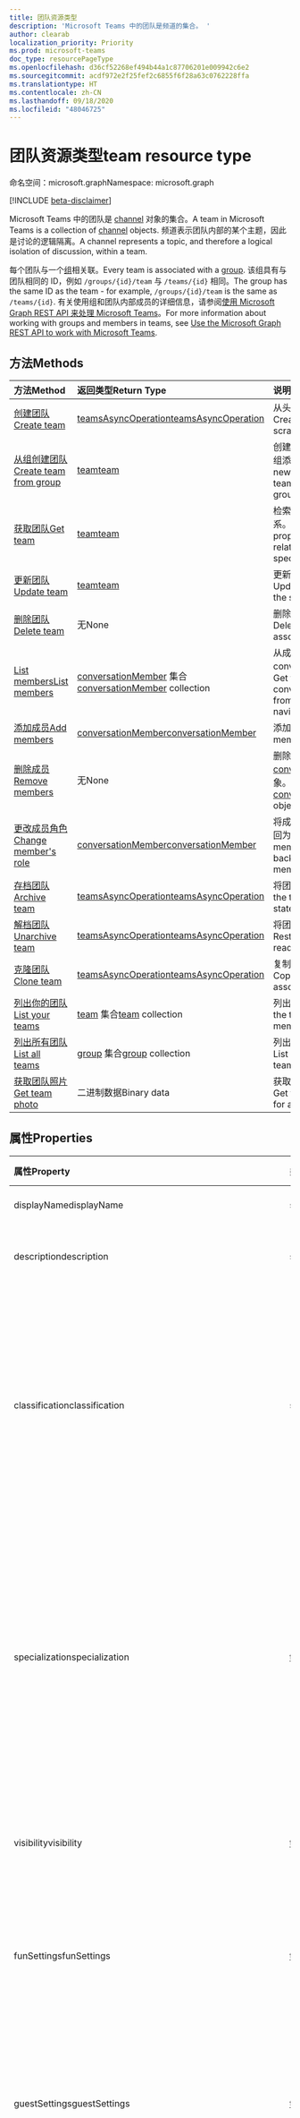 ```yaml
---
title: 团队资源类型
description: 'Microsoft Teams 中的团队是频道的集合。 '
author: clearab
localization_priority: Priority
ms.prod: microsoft-teams
doc_type: resourcePageType
ms.openlocfilehash: d36cf52268ef494b44a1c87706201e009942c6e2
ms.sourcegitcommit: acdf972e2f25fef2c6855f6f28a63c0762228ffa
ms.translationtype: HT
ms.contentlocale: zh-CN
ms.lasthandoff: 09/18/2020
ms.locfileid: "48046725"
---
```

# <a name="team-resource-type"></a><span data-ttu-id="ff7d8-103">团队资源类型</span><span class="sxs-lookup"><span data-stu-id="ff7d8-103">team resource type</span></span>

<span data-ttu-id="ff7d8-104">命名空间：microsoft.graph</span><span class="sxs-lookup"><span data-stu-id="ff7d8-104">Namespace: microsoft.graph</span></span>

[!INCLUDE [beta-disclaimer](../../includes/beta-disclaimer.md)]

<span data-ttu-id="ff7d8-105">Microsoft Teams 中的团队是 [channel](channel.md) 对象的集合。</span><span class="sxs-lookup"><span data-stu-id="ff7d8-105">A team in Microsoft Teams is a collection of [channel](channel.md) objects.</span></span> <span data-ttu-id="ff7d8-106">频道表示团队内部的某个主题，因此是讨论的逻辑隔离。</span><span class="sxs-lookup"><span data-stu-id="ff7d8-106">A channel represents a topic, and therefore a logical isolation of discussion, within a team.</span></span>

<span data-ttu-id="ff7d8-107">每个团队与一个[组](../resources/group.md)相关联。</span><span class="sxs-lookup"><span data-stu-id="ff7d8-107">Every team is associated with a [group](../resources/group.md).</span></span> <span data-ttu-id="ff7d8-108">该组具有与团队相同的 ID，例如 `/groups/{id}/team` 与 `/teams/{id}` 相同。</span><span class="sxs-lookup"><span data-stu-id="ff7d8-108">The group has the same ID as the team - for example, `/groups/{id}/team` is the same as `/teams/{id}`.</span></span> <span data-ttu-id="ff7d8-109">有关使用组和团队内部成员的详细信息，请参阅[使用 Microsoft Graph REST API 来处理 Microsoft Teams](teams-api-overview.md)。</span><span class="sxs-lookup"><span data-stu-id="ff7d8-109">For more information about working with groups and members in teams, see [Use the Microsoft Graph REST API to work with Microsoft Teams](teams-api-overview.md).</span></span>

## <a name="methods"></a><span data-ttu-id="ff7d8-110">方法</span><span class="sxs-lookup"><span data-stu-id="ff7d8-110">Methods</span></span>

| <span data-ttu-id="ff7d8-111">方法</span><span class="sxs-lookup"><span data-stu-id="ff7d8-111">Method</span></span>       | <span data-ttu-id="ff7d8-112">返回类型</span><span class="sxs-lookup"><span data-stu-id="ff7d8-112">Return Type</span></span>  |<span data-ttu-id="ff7d8-113">说明</span><span class="sxs-lookup"><span data-stu-id="ff7d8-113">Description</span></span>|
|:---------------|:--------|:----------|
|[<span data-ttu-id="ff7d8-114">创建团队</span><span class="sxs-lookup"><span data-stu-id="ff7d8-114">Create team</span></span>](../api/team-post.md) | [<span data-ttu-id="ff7d8-115">teamsAsyncOperation</span><span class="sxs-lookup"><span data-stu-id="ff7d8-115">teamsAsyncOperation</span></span>](teamsasyncoperation.md) | <span data-ttu-id="ff7d8-116">从头开始创建团队。</span><span class="sxs-lookup"><span data-stu-id="ff7d8-116">Create a team from scratch.</span></span> |
|[<span data-ttu-id="ff7d8-117">从组创建团队</span><span class="sxs-lookup"><span data-stu-id="ff7d8-117">Create team from group</span></span>](../api/team-put-teams.md) | [<span data-ttu-id="ff7d8-118">team</span><span class="sxs-lookup"><span data-stu-id="ff7d8-118">team</span></span>](team.md) | <span data-ttu-id="ff7d8-119">创建新的团队，或向现有组添加团队。</span><span class="sxs-lookup"><span data-stu-id="ff7d8-119">Create a new team, or add a team to an existing group.</span></span>|
|[<span data-ttu-id="ff7d8-120">获取团队</span><span class="sxs-lookup"><span data-stu-id="ff7d8-120">Get team</span></span>](../api/team-get.md) | [<span data-ttu-id="ff7d8-121">team</span><span class="sxs-lookup"><span data-stu-id="ff7d8-121">team</span></span>](team.md) | <span data-ttu-id="ff7d8-122">检索指定团队的属性和关系。</span><span class="sxs-lookup"><span data-stu-id="ff7d8-122">Retrieve the properties and relationships of the specified team.</span></span>|
|[<span data-ttu-id="ff7d8-123">更新团队</span><span class="sxs-lookup"><span data-stu-id="ff7d8-123">Update team</span></span>](../api/team-update.md) | [<span data-ttu-id="ff7d8-124">team</span><span class="sxs-lookup"><span data-stu-id="ff7d8-124">team</span></span>](team.md) |<span data-ttu-id="ff7d8-125">更新指定团队的属性。</span><span class="sxs-lookup"><span data-stu-id="ff7d8-125">Update the properties of the specified team.</span></span> |
|[<span data-ttu-id="ff7d8-126">删除团队</span><span class="sxs-lookup"><span data-stu-id="ff7d8-126">Delete team</span></span>](/graph/api/group-delete?view=graph-rest-1.0) | <span data-ttu-id="ff7d8-127">无</span><span class="sxs-lookup"><span data-stu-id="ff7d8-127">None</span></span> |<span data-ttu-id="ff7d8-128">删除团队及其关联的组。</span><span class="sxs-lookup"><span data-stu-id="ff7d8-128">Delete the team and its associated group.</span></span> |
|[<span data-ttu-id="ff7d8-129">List members</span><span class="sxs-lookup"><span data-stu-id="ff7d8-129">List members</span></span>](../api/team-list-members.md)|<span data-ttu-id="ff7d8-130">[conversationMember](../resources/conversationmember.md) 集合</span><span class="sxs-lookup"><span data-stu-id="ff7d8-130">[conversationMember](../resources/conversationmember.md) collection</span></span>|<span data-ttu-id="ff7d8-131">从成员导航属性中获取 conversationMembers。</span><span class="sxs-lookup"><span data-stu-id="ff7d8-131">Get the conversationMembers from the members navigation property.</span></span>|
|[<span data-ttu-id="ff7d8-132">添加成员</span><span class="sxs-lookup"><span data-stu-id="ff7d8-132">Add members</span></span>](../api/team-post-members.md)|[<span data-ttu-id="ff7d8-133">conversationMember</span><span class="sxs-lookup"><span data-stu-id="ff7d8-133">conversationMember</span></span>](../resources/conversationmember.md)|<span data-ttu-id="ff7d8-134">添加新成员。</span><span class="sxs-lookup"><span data-stu-id="ff7d8-134">Add a new member.</span></span>|
|[<span data-ttu-id="ff7d8-135">删除成员</span><span class="sxs-lookup"><span data-stu-id="ff7d8-135">Remove members</span></span>](../api/team-delete-members.md)|<span data-ttu-id="ff7d8-136">无</span><span class="sxs-lookup"><span data-stu-id="ff7d8-136">None</span></span>|<span data-ttu-id="ff7d8-137">删除 [conversationMember](../resources/conversationmember.md) 对象。</span><span class="sxs-lookup"><span data-stu-id="ff7d8-137">Delete a [conversationMember](../resources/conversationmember.md) object.</span></span>|
|[<span data-ttu-id="ff7d8-138">更改成员角色</span><span class="sxs-lookup"><span data-stu-id="ff7d8-138">Change member's role</span></span>](../api/conversationmember-update.md)|[<span data-ttu-id="ff7d8-139">conversationMember</span><span class="sxs-lookup"><span data-stu-id="ff7d8-139">conversationMember</span></span>](../resources/conversationmember.md)|<span data-ttu-id="ff7d8-140">将成员更改为所有者或返回为常规成员。</span><span class="sxs-lookup"><span data-stu-id="ff7d8-140">Change a member to an owner or back to a regular member.</span></span>|
|[<span data-ttu-id="ff7d8-141">存档团队</span><span class="sxs-lookup"><span data-stu-id="ff7d8-141">Archive team</span></span>](../api/team-archive.md) | [<span data-ttu-id="ff7d8-142">teamsAsyncOperation</span><span class="sxs-lookup"><span data-stu-id="ff7d8-142">teamsAsyncOperation</span></span>](../resources/teamsasyncoperation.md) |<span data-ttu-id="ff7d8-143">将团队置于只读状态。</span><span class="sxs-lookup"><span data-stu-id="ff7d8-143">Put the team in a read-only state.</span></span> |
|[<span data-ttu-id="ff7d8-144">解档团队</span><span class="sxs-lookup"><span data-stu-id="ff7d8-144">Unarchive team</span></span>](../api/team-unarchive.md) | [<span data-ttu-id="ff7d8-145">teamsAsyncOperation</span><span class="sxs-lookup"><span data-stu-id="ff7d8-145">teamsAsyncOperation</span></span>](../resources/teamsasyncoperation.md) |<span data-ttu-id="ff7d8-146">将团队还原到读写状态。</span><span class="sxs-lookup"><span data-stu-id="ff7d8-146">Restore the team to a read-write state.</span></span> |
|[<span data-ttu-id="ff7d8-147">克隆团队</span><span class="sxs-lookup"><span data-stu-id="ff7d8-147">Clone team</span></span>](../api/team-clone.md) | [<span data-ttu-id="ff7d8-148">teamsAsyncOperation</span><span class="sxs-lookup"><span data-stu-id="ff7d8-148">teamsAsyncOperation</span></span>](../resources/teamsasyncoperation.md) |<span data-ttu-id="ff7d8-149">复制团队及其关联的组。</span><span class="sxs-lookup"><span data-stu-id="ff7d8-149">Copy the team and its associated group.</span></span> |
|[<span data-ttu-id="ff7d8-150">列出你的团队</span><span class="sxs-lookup"><span data-stu-id="ff7d8-150">List your teams</span></span>](../api/user-list-joinedteams.md) | <span data-ttu-id="ff7d8-151">[team](team.md) 集合</span><span class="sxs-lookup"><span data-stu-id="ff7d8-151">[team](team.md) collection</span></span> | <span data-ttu-id="ff7d8-152">列出你属于的团队。</span><span class="sxs-lookup"><span data-stu-id="ff7d8-152">List the teams you are a member of.</span></span> |
|[<span data-ttu-id="ff7d8-153">列出所有团队</span><span class="sxs-lookup"><span data-stu-id="ff7d8-153">List all teams</span></span>](/graph/teams-list-all-teams) | <span data-ttu-id="ff7d8-154">[group](group.md) 集合</span><span class="sxs-lookup"><span data-stu-id="ff7d8-154">[group](group.md) collection</span></span> | <span data-ttu-id="ff7d8-155">列出具有团队的所有组。</span><span class="sxs-lookup"><span data-stu-id="ff7d8-155">List all groups that have teams.</span></span> |
|[<span data-ttu-id="ff7d8-156">获取团队照片</span><span class="sxs-lookup"><span data-stu-id="ff7d8-156">Get team photo</span></span>](../api/team-get-photo.md) | <span data-ttu-id="ff7d8-157">二进制数据</span><span class="sxs-lookup"><span data-stu-id="ff7d8-157">Binary data</span></span> | <span data-ttu-id="ff7d8-158">获取团队的照片（图片）。</span><span class="sxs-lookup"><span data-stu-id="ff7d8-158">Get the photo (picture) for a team.</span></span> |

## <a name="properties"></a><span data-ttu-id="ff7d8-159">属性</span><span class="sxs-lookup"><span data-stu-id="ff7d8-159">Properties</span></span>

| <span data-ttu-id="ff7d8-160">属性</span><span class="sxs-lookup"><span data-stu-id="ff7d8-160">Property</span></span> | <span data-ttu-id="ff7d8-161">类型</span><span class="sxs-lookup"><span data-stu-id="ff7d8-161">Type</span></span> | <span data-ttu-id="ff7d8-162">说明</span><span class="sxs-lookup"><span data-stu-id="ff7d8-162">Description</span></span> |
|:---------------|:--------|:----------|
|<span data-ttu-id="ff7d8-163">displayName</span><span class="sxs-lookup"><span data-stu-id="ff7d8-163">displayName</span></span>|<span data-ttu-id="ff7d8-164">string</span><span class="sxs-lookup"><span data-stu-id="ff7d8-164">string</span></span>| <span data-ttu-id="ff7d8-165">团队的名称。</span><span class="sxs-lookup"><span data-stu-id="ff7d8-165">The name of the team.</span></span> |
|<span data-ttu-id="ff7d8-166">description</span><span class="sxs-lookup"><span data-stu-id="ff7d8-166">description</span></span>|<span data-ttu-id="ff7d8-167">string</span><span class="sxs-lookup"><span data-stu-id="ff7d8-167">string</span></span>| <span data-ttu-id="ff7d8-168">组的说明（可选）。</span><span class="sxs-lookup"><span data-stu-id="ff7d8-168">An optional description for the team.</span></span> |
|<span data-ttu-id="ff7d8-169">classification</span><span class="sxs-lookup"><span data-stu-id="ff7d8-169">classification</span></span>|<span data-ttu-id="ff7d8-170">string</span><span class="sxs-lookup"><span data-stu-id="ff7d8-170">string</span></span>| <span data-ttu-id="ff7d8-171">标签（可选）。</span><span class="sxs-lookup"><span data-stu-id="ff7d8-171">An optional label.</span></span> <span data-ttu-id="ff7d8-172">通常说明团队的数据或业务敏感性。</span><span class="sxs-lookup"><span data-stu-id="ff7d8-172">Typically describes the data or business sensitivity of the team.</span></span> <span data-ttu-id="ff7d8-173">必须与租户目录中的一个预配置集匹配。</span><span class="sxs-lookup"><span data-stu-id="ff7d8-173">Must match one of a pre-configured set in the tenant's directory.</span></span> |
|<span data-ttu-id="ff7d8-174">specialization</span><span class="sxs-lookup"><span data-stu-id="ff7d8-174">specialization</span></span>|[<span data-ttu-id="ff7d8-175">teamSpecialization</span><span class="sxs-lookup"><span data-stu-id="ff7d8-175">teamSpecialization</span></span>](teamspecialization.md)| <span data-ttu-id="ff7d8-176">可选。</span><span class="sxs-lookup"><span data-stu-id="ff7d8-176">Optional.</span></span> <span data-ttu-id="ff7d8-177">指示团队是否适用于特定用例。</span><span class="sxs-lookup"><span data-stu-id="ff7d8-177">Indicates whether the team is intended for a particular use case.</span></span>  <span data-ttu-id="ff7d8-178">每个团队专用化都可以访问针对其用例的独特行为和体验。</span><span class="sxs-lookup"><span data-stu-id="ff7d8-178">Each team specialization has access to unique behaviors and experiences targeted to its use case.</span></span> |
|<span data-ttu-id="ff7d8-179">visibility</span><span class="sxs-lookup"><span data-stu-id="ff7d8-179">visibility</span></span>|[<span data-ttu-id="ff7d8-180">teamVisibilityType</span><span class="sxs-lookup"><span data-stu-id="ff7d8-180">teamVisibilityType</span></span>](teamvisibilitytype.md)| <span data-ttu-id="ff7d8-181">组和团队的可见性。</span><span class="sxs-lookup"><span data-stu-id="ff7d8-181">The visibility of the group and team.</span></span> <span data-ttu-id="ff7d8-182">默认值为 Public。</span><span class="sxs-lookup"><span data-stu-id="ff7d8-182">Defaults to Public.</span></span> |
|<span data-ttu-id="ff7d8-183">funSettings</span><span class="sxs-lookup"><span data-stu-id="ff7d8-183">funSettings</span></span>|[<span data-ttu-id="ff7d8-184">teamFunSettings</span><span class="sxs-lookup"><span data-stu-id="ff7d8-184">teamFunSettings</span></span>](teamfunsettings.md) |<span data-ttu-id="ff7d8-185">用于配置团队中 Giphy、成员和贴纸使用情况的设置。</span><span class="sxs-lookup"><span data-stu-id="ff7d8-185">Settings to configure use of Giphy, memes, and stickers in the team.</span></span>|
|<span data-ttu-id="ff7d8-186">guestSettings</span><span class="sxs-lookup"><span data-stu-id="ff7d8-186">guestSettings</span></span>|[<span data-ttu-id="ff7d8-187">teamGuestSettings</span><span class="sxs-lookup"><span data-stu-id="ff7d8-187">teamGuestSettings</span></span>](teamguestsettings.md) |<span data-ttu-id="ff7d8-188">用于配置来宾是否可以在团队中创建、更新或删除频道的设置。</span><span class="sxs-lookup"><span data-stu-id="ff7d8-188">Settings to configure whether guests can create, update, or delete channels in the team.</span></span>|
|<span data-ttu-id="ff7d8-189">internalId</span><span class="sxs-lookup"><span data-stu-id="ff7d8-189">internalId</span></span> | <span data-ttu-id="ff7d8-190">字符串</span><span class="sxs-lookup"><span data-stu-id="ff7d8-190">string</span></span> | <span data-ttu-id="ff7d8-191">已在一些位置（如审核日志/[Office 365 管理活动 API](https://docs.microsoft.com/office/office-365-management-api/office-365-management-activity-api-reference)）使用的团队唯一 ID。</span><span class="sxs-lookup"><span data-stu-id="ff7d8-191">A unique ID for the team that has been used in a few places such as the audit log/[Office 365 Management Activity API](https://docs.microsoft.com/office/office-365-management-api/office-365-management-activity-api-reference).</span></span> |
|<span data-ttu-id="ff7d8-192">isArchived</span><span class="sxs-lookup"><span data-stu-id="ff7d8-192">isArchived</span></span>|<span data-ttu-id="ff7d8-193">Boolean</span><span class="sxs-lookup"><span data-stu-id="ff7d8-193">Boolean</span></span>|<span data-ttu-id="ff7d8-194">此团队是否处于只读模式。</span><span class="sxs-lookup"><span data-stu-id="ff7d8-194">Whether this team is in read-only mode.</span></span> |
|<span data-ttu-id="ff7d8-195">memberSettings</span><span class="sxs-lookup"><span data-stu-id="ff7d8-195">memberSettings</span></span>|[<span data-ttu-id="ff7d8-196">teamMemberSettings</span><span class="sxs-lookup"><span data-stu-id="ff7d8-196">teamMemberSettings</span></span>](teammembersettings.md) |<span data-ttu-id="ff7d8-197">用于配置成员是否可以在团队中执行某些操作（例如，创建频道和添加机器人）的设置。</span><span class="sxs-lookup"><span data-stu-id="ff7d8-197">Settings to configure whether members can perform certain actions, for example, create channels and add bots, in the team.</span></span>|
|<span data-ttu-id="ff7d8-198">messagingSettings</span><span class="sxs-lookup"><span data-stu-id="ff7d8-198">messagingSettings</span></span>|[<span data-ttu-id="ff7d8-199">teamMessagingSettings</span><span class="sxs-lookup"><span data-stu-id="ff7d8-199">teamMessagingSettings</span></span>](teammessagingsettings.md) |<span data-ttu-id="ff7d8-200">用于配置团队中的消息传递和提及的设置。</span><span class="sxs-lookup"><span data-stu-id="ff7d8-200">Settings to configure messaging and mentions in the team.</span></span>|
|<span data-ttu-id="ff7d8-201">discoverySettings</span><span class="sxs-lookup"><span data-stu-id="ff7d8-201">discoverySettings</span></span>|[<span data-ttu-id="ff7d8-202">teamDiscoverySettings</span><span class="sxs-lookup"><span data-stu-id="ff7d8-202">teamDiscoverySettings</span></span>](teamdiscoverysettings.md) |<span data-ttu-id="ff7d8-203">用于让他人配置团队可发现性的设置。</span><span class="sxs-lookup"><span data-stu-id="ff7d8-203">Settings to configure team discoverability by others.</span></span>|
|<span data-ttu-id="ff7d8-204">webUrl</span><span class="sxs-lookup"><span data-stu-id="ff7d8-204">webUrl</span></span>|<span data-ttu-id="ff7d8-205">string (readonly)</span><span class="sxs-lookup"><span data-stu-id="ff7d8-205">string (readonly)</span></span> | <span data-ttu-id="ff7d8-206">用于转到 Microsoft Teams 客户端中团队的超链接。</span><span class="sxs-lookup"><span data-stu-id="ff7d8-206">A hyperlink that will go to the team in the Microsoft Teams client.</span></span> <span data-ttu-id="ff7d8-207">这是在 Microsoft Teams 客户端中右键单击团队并选择**获取团队链接**时获取的 URL。</span><span class="sxs-lookup"><span data-stu-id="ff7d8-207">This is the URL that you get when you right-click a team in the Microsoft Teams client and select **Get link to team**.</span></span> <span data-ttu-id="ff7d8-208">应将此 URL 视为不透明的 blob，而不对其进行解析。</span><span class="sxs-lookup"><span data-stu-id="ff7d8-208">This URL should be treated as an opaque blob, and not parsed.</span></span> |
|<span data-ttu-id="ff7d8-209">classSettings</span><span class="sxs-lookup"><span data-stu-id="ff7d8-209">classSettings</span></span>|[<span data-ttu-id="ff7d8-210">teamClassSettings</span><span class="sxs-lookup"><span data-stu-id="ff7d8-210">teamClassSettings</span></span>](teamclasssettings.md) |<span data-ttu-id="ff7d8-211">配置班级设置。</span><span class="sxs-lookup"><span data-stu-id="ff7d8-211">Configure settings of a class.</span></span> <span data-ttu-id="ff7d8-212">仅当团队代表班级时可用。</span><span class="sxs-lookup"><span data-stu-id="ff7d8-212">Available only when the team represents a class.</span></span>|
|<span data-ttu-id="ff7d8-213">isMembershipLimitedToOwners</span><span class="sxs-lookup"><span data-stu-id="ff7d8-213">isMembershipLimitedToOwners</span></span>|<span data-ttu-id="ff7d8-214">布尔值</span><span class="sxs-lookup"><span data-stu-id="ff7d8-214">Boolean</span></span>|<span data-ttu-id="ff7d8-215">如果设置为“`true`”，则团队当前处于“仅所有者”团队成员身份状态，且其他团队成员（如学生）不可访问。</span><span class="sxs-lookup"><span data-stu-id="ff7d8-215">If set to `true`, the team is currently in the owner-only team membership state and not accessible by other team members, such as students.</span></span>|
|<span data-ttu-id="ff7d8-216">createdDateTime</span><span class="sxs-lookup"><span data-stu-id="ff7d8-216">createdDateTime</span></span>|<span data-ttu-id="ff7d8-217">dateTimeOffset</span><span class="sxs-lookup"><span data-stu-id="ff7d8-217">dateTimeOffset</span></span>|<span data-ttu-id="ff7d8-218">只读。</span><span class="sxs-lookup"><span data-stu-id="ff7d8-218">Read only.</span></span> <span data-ttu-id="ff7d8-219">创建团队的时间戳。</span><span class="sxs-lookup"><span data-stu-id="ff7d8-219">Timestamp at which the team was created.</span></span>|

### <a name="instance-attributes"></a><span data-ttu-id="ff7d8-220">实例属性</span><span class="sxs-lookup"><span data-stu-id="ff7d8-220">Instance attributes</span></span>

<span data-ttu-id="ff7d8-p109">实例属性是具有特殊行为的属性。这些属性是临时的，并且 a) 定义服务应执行的行为或 b) 提供短期的属性值，例如过期项目的下载 URL。</span><span class="sxs-lookup"><span data-stu-id="ff7d8-p109">Instance attributes are properties with special behaviors. These properties are temporary and either a) define behavior the service should perform or b) provide short-term property values, like a download URL for an item that expires.</span></span>

| <span data-ttu-id="ff7d8-223">属性名称</span><span class="sxs-lookup"><span data-stu-id="ff7d8-223">Property name</span></span>| <span data-ttu-id="ff7d8-224">类型</span><span class="sxs-lookup"><span data-stu-id="ff7d8-224">Type</span></span>   | <span data-ttu-id="ff7d8-225">说明</span><span class="sxs-lookup"><span data-stu-id="ff7d8-225">Description</span></span>
|:-----------------------|:-------|:-------------------------|
|<span data-ttu-id="ff7d8-226">@microsoft. graph teamCreationMode</span><span class="sxs-lookup"><span data-stu-id="ff7d8-226">@microsoft.graph.teamCreationMode</span></span>|<span data-ttu-id="ff7d8-227">string</span><span class="sxs-lookup"><span data-stu-id="ff7d8-227">string</span></span>|<span data-ttu-id="ff7d8-228">指示团队处于迁移状态，并且当前正用于迁移目的。</span><span class="sxs-lookup"><span data-stu-id="ff7d8-228">Indicates the team is in migration state and is currently being used for migration purposes.</span></span> <span data-ttu-id="ff7d8-229">它接受一个值：`migration`。</span><span class="sxs-lookup"><span data-stu-id="ff7d8-229">It accepts one value: `migration`.</span></span>|

<span data-ttu-id="ff7d8-230">有关 POST 请求示例，请参阅[请求（在迁移状态下创建团队）](https://github.com/MicrosoftDocs/msteams-docs/blob/add-import-messages/msteams-platform/graph-api/import-messages/import-external-messages-to-teams.md#request-create-team-in-migration-state)。</span><span class="sxs-lookup"><span data-stu-id="ff7d8-230">For a POST request example, see [Request(create team in migration state)](https://github.com/MicrosoftDocs/msteams-docs/blob/add-import-messages/msteams-platform/graph-api/import-messages/import-external-messages-to-teams.md#request-create-team-in-migration-state).</span></span>

## <a name="relationships"></a><span data-ttu-id="ff7d8-231">关系</span><span class="sxs-lookup"><span data-stu-id="ff7d8-231">Relationships</span></span>

| <span data-ttu-id="ff7d8-232">关系</span><span class="sxs-lookup"><span data-stu-id="ff7d8-232">Relationship</span></span> | <span data-ttu-id="ff7d8-233">类型</span><span class="sxs-lookup"><span data-stu-id="ff7d8-233">Type</span></span> | <span data-ttu-id="ff7d8-234">说明</span><span class="sxs-lookup"><span data-stu-id="ff7d8-234">Description</span></span> |
|:---------------|:--------|:----------|
|<span data-ttu-id="ff7d8-235">channels</span><span class="sxs-lookup"><span data-stu-id="ff7d8-235">channels</span></span>|<span data-ttu-id="ff7d8-236">[channel](channel.md) 集合</span><span class="sxs-lookup"><span data-stu-id="ff7d8-236">[channel](channel.md) collection</span></span>|<span data-ttu-id="ff7d8-237">与团队相关的频道和消息的集合。</span><span class="sxs-lookup"><span data-stu-id="ff7d8-237">The collection of channels & messages associated with the team.</span></span>|
|<span data-ttu-id="ff7d8-238">installedApps</span><span class="sxs-lookup"><span data-stu-id="ff7d8-238">installedApps</span></span>|<span data-ttu-id="ff7d8-239">[teamsAppInstallation](teamsappinstallation.md) 集合</span><span class="sxs-lookup"><span data-stu-id="ff7d8-239">[teamsAppInstallation](teamsappinstallation.md) collection</span></span>|<span data-ttu-id="ff7d8-240">此团队中安装的应用。</span><span class="sxs-lookup"><span data-stu-id="ff7d8-240">The apps installed in this team.</span></span>|
|<span data-ttu-id="ff7d8-241">members</span><span class="sxs-lookup"><span data-stu-id="ff7d8-241">members</span></span>|<span data-ttu-id="ff7d8-242">[conversationMember](../resources/conversationmember.md) 集合</span><span class="sxs-lookup"><span data-stu-id="ff7d8-242">[conversationMember](../resources/conversationmember.md) collection</span></span>|<span data-ttu-id="ff7d8-243">团队的成员和所有者。</span><span class="sxs-lookup"><span data-stu-id="ff7d8-243">Members and owners of the team.</span></span>|
|<span data-ttu-id="ff7d8-244">owners</span><span class="sxs-lookup"><span data-stu-id="ff7d8-244">owners</span></span>|[<span data-ttu-id="ff7d8-245">user</span><span class="sxs-lookup"><span data-stu-id="ff7d8-245">user</span></span>](user.md)| <span data-ttu-id="ff7d8-246">此团队的所有者列表。</span><span class="sxs-lookup"><span data-stu-id="ff7d8-246">The list of this team's owners.</span></span> <span data-ttu-id="ff7d8-247">目前，在使用应用程序权限创建团队时，必须指定一个所有者。</span><span class="sxs-lookup"><span data-stu-id="ff7d8-247">Currently, when creating a team using application permissions, exactly one owner must be specified.</span></span> <span data-ttu-id="ff7d8-248">当使用用户委派的权限时，不能指定任何所有者（当前用户是所有者）。</span><span class="sxs-lookup"><span data-stu-id="ff7d8-248">When using user delegated permissions, no owner can be specified (the current user is the owner).</span></span> <span data-ttu-id="ff7d8-249">必须将所有者指定为对象 ID (GUID)，而不是 UPN。</span><span class="sxs-lookup"><span data-stu-id="ff7d8-249">Owner must be specified as an object ID (GUID), not a UPN.</span></span> |
|<span data-ttu-id="ff7d8-250">operations</span><span class="sxs-lookup"><span data-stu-id="ff7d8-250">operations</span></span>|<span data-ttu-id="ff7d8-251">[teamsAsyncOperation](teamsasyncoperation.md) 集合</span><span class="sxs-lookup"><span data-stu-id="ff7d8-251">[teamsAsyncOperation](teamsasyncoperation.md) collection</span></span>| <span data-ttu-id="ff7d8-252">在此团队中运行过或正在运行的异步操作。</span><span class="sxs-lookup"><span data-stu-id="ff7d8-252">The async operations that ran or are running on this team.</span></span> | 
|<span data-ttu-id="ff7d8-253">photo</span><span class="sxs-lookup"><span data-stu-id="ff7d8-253">photo</span></span>|[<span data-ttu-id="ff7d8-254">profilePhoto</span><span class="sxs-lookup"><span data-stu-id="ff7d8-254">profilePhoto</span></span>](../resources/profilephoto.md)|<span data-ttu-id="ff7d8-255">团队照片。</span><span class="sxs-lookup"><span data-stu-id="ff7d8-255">The team photo.</span></span>|
|[<span data-ttu-id="ff7d8-256">primaryChannel</span><span class="sxs-lookup"><span data-stu-id="ff7d8-256">primaryChannel</span></span>](../api/team-get-primarychannel.md)|[<span data-ttu-id="ff7d8-257">频道</span><span class="sxs-lookup"><span data-stu-id="ff7d8-257">channel</span></span>](channel.md)| <span data-ttu-id="ff7d8-258">团队的常规频道。</span><span class="sxs-lookup"><span data-stu-id="ff7d8-258">The general channel for the team.</span></span> | 
|<span data-ttu-id="ff7d8-259">schedule</span><span class="sxs-lookup"><span data-stu-id="ff7d8-259">schedule</span></span>|[<span data-ttu-id="ff7d8-260">日程安排</span><span class="sxs-lookup"><span data-stu-id="ff7d8-260">schedule</span></span>](schedule.md)| <span data-ttu-id="ff7d8-261">此团队的排班安排。</span><span class="sxs-lookup"><span data-stu-id="ff7d8-261">The schedule of shifts for this team.</span></span>|
|<span data-ttu-id="ff7d8-262">template</span><span class="sxs-lookup"><span data-stu-id="ff7d8-262">template</span></span>|[<span data-ttu-id="ff7d8-263">teamsTemplate</span><span class="sxs-lookup"><span data-stu-id="ff7d8-263">teamsTemplate</span></span>](teamstemplate.md)| <span data-ttu-id="ff7d8-264">创建此团队时所使用的模板。</span><span class="sxs-lookup"><span data-stu-id="ff7d8-264">The template this team was created from.</span></span> <span data-ttu-id="ff7d8-265">请参阅[可用模板](https://docs.microsoft.com/MicrosoftTeams/get-started-with-teams-templates)。</span><span class="sxs-lookup"><span data-stu-id="ff7d8-265">See [available templates](https://docs.microsoft.com/MicrosoftTeams/get-started-with-teams-templates).</span></span> |

## <a name="json-representation"></a><span data-ttu-id="ff7d8-266">JSON 表示形式</span><span class="sxs-lookup"><span data-stu-id="ff7d8-266">JSON representation</span></span>

<span data-ttu-id="ff7d8-267">下面是资源的 JSON 表示形式。</span><span class="sxs-lookup"><span data-stu-id="ff7d8-267">The following is a JSON representation of the resource.</span></span>

><span data-ttu-id="ff7d8-268">**注意：** 如果团队属于班级类型，则会在团队上应用 **classSettings** 属性。</span><span class="sxs-lookup"><span data-stu-id="ff7d8-268">**Note:** If the team is of type class, a **classSettings** property is applied on the team.</span></span>

<!-- {
  "blockType": "resource",
  "@odata.type": "microsoft.graph.team",
  "baseType": "microsoft.graph.entity"
}-->

```json
{
  "guestSettings": {"@odata.type": "microsoft.graph.teamGuestSettings"},
  "memberSettings": {"@odata.type": "microsoft.graph.teamMemberSettings"},
  "messagingSettings": {"@odata.type": "microsoft.graph.teamMessagingSettings"},
  "funSettings": {"@odata.type": "microsoft.graph.teamFunSettings"},
  "discoverySettings": {"@odata.type": "microsoft.graph.teamDiscoverySettings"},
  "internalId": "string",
  "isArchived": false,
  "webUrl": "string (URL)",
  "displayName": "string",
  "description": "string",
  "classification": "string",
  "specialization": "string",
  "visibility": "string",
  "classSettings": {"@odata.type": "microsoft.graph.teamClassSettings"},
  "isMembershipLimitedToOwners":"boolean",
  "createdDateTime": "string (timestamp)"
}
```

<!-- uuid: 8fcb5dbc-d5aa-4681-8e31-b001d5168d79
2015-10-25 14:57:30 UTC -->
<!--
{
  "type": "#page.annotation",
  "description": "team resource",
  "keywords": "",
  "section": "documentation",
  "tocPath": "",
  "suppressions": []
}
-->

## <a name="see-also"></a><span data-ttu-id="ff7d8-269">另请参阅</span><span class="sxs-lookup"><span data-stu-id="ff7d8-269">See also</span></span>

- [<span data-ttu-id="ff7d8-270">创建包含团队的组</span><span class="sxs-lookup"><span data-stu-id="ff7d8-270">Creating a group with a team</span></span>](/graph/teams-create-group-and-team)
- [<span data-ttu-id="ff7d8-271">将 Microsoft Graph API 与 Microsoft Teams 结合使用</span><span class="sxs-lookup"><span data-stu-id="ff7d8-271">Use the Microsoft Graph API to work with Microsoft Teams</span></span>](teams-api-overview.md)


